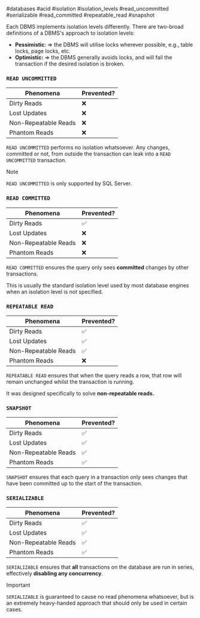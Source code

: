 #databases #acid #isolation #isolation_levels #read_uncommitted #serializable #read_committed #repeatable_read #snapshot

Each DBMS implements isolation levels differently. There are two-broad definitions of a DBMS's approach to isolation levels:

* **Pessimistic**: => the DBMS will utilise locks wherever possible, e.g., table locks, page locks, etc.
* **Optimistic:** => the DBMS generally avoids locks, and will fail the transaction if the desired isolation is broken.

### `READ UNCOMMITTED`

| Phenomena            | Prevented? |
| -------------------- | ---------- |
| Dirty Reads          | ❌          |
| Lost Updates         | ❌          |
| Non-Repeatable Reads | ❌          |
| Phantom Reads        | ❌          |

`READ UNCOMMITTED` performs no isolation whatsoever. Any changes, committed or not, from outside the transaction can leak into a `READ UNCOMMITTED` transaction.

> [!NOTE] 
> `READ UNCOMMITTED` is only supported by SQL Server.

### `READ COMMITTED`
| Phenomena            | Prevented? |
| -------------------- | ---------- |
| Dirty Reads          | ✅          |
| Lost Updates         | ❌          |
| Non-Repeatable Reads | ❌          |
| Phantom Reads        | ❌          |
`READ COMMITTED` ensures the query only sees **committed** changes by other transactions.

This is usually the standard isolation level used by most database engines when an isolation level is not specified.

### `REPEATABLE READ`
| Phenomena            | Prevented? |
| -------------------- | ---------- |
| Dirty Reads          | ✅          |
| Lost Updates         | ✅          |
| Non-Repeatable Reads | ✅          |
| Phantom Reads        | ❌          |
`REPEATABLE READ` ensures that when the query reads a row, that row will remain unchanged whilst the transaction is running.

It was designed specifically to solve **non-repeatable reads.**

### `SNAPSHOT`
| Phenomena            | Prevented? |
| -------------------- | ---------- |
| Dirty Reads          | ✅          |
| Lost Updates         | ✅          |
| Non-Repeatable Reads | ✅          |
| Phantom Reads        | ✅          |
`SNAPSHOT` ensures that each query in a transaction only sees changes that have been committed up to the start of the transaction.

### `SERIALIZABLE`
| Phenomena            | Prevented? |
| -------------------- | ---------- |
| Dirty Reads          | ✅          |
| Lost Updates         | ✅          |
| Non-Repeatable Reads | ✅          |
| Phantom Reads        | ✅          |
`SERIALIZABLE` ensures that **all** transactions on the database are run in series, effectively **disabling any concurrency**.

> [!IMPORTANT] 
> `SERIALIZABLE` is guaranteed to cause no read phenomena whatsoever, but is an extremely heavy-handed approach that should only be used in certain cases.

